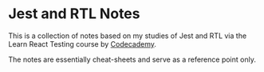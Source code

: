 # Jest and RTL Notes

This is a collection of notes based on my studies of Jest and RTL via the Learn React Testing course by [Codecademy](https://codecademy.com).

The notes are essentially cheat-sheets and serve as a reference point only.
